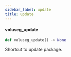 ```yaml
---
sidebar_label: update
title: update
---
```


#### voluseg\_update

```python
def voluseg_update() -> None
```

Shortcut to update package.

